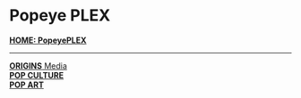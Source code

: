 # **Popeye PLEX**

[**HOME: PopeyePLEX**](https://github.com/Interactimation/popeye/wiki/HOME:-PopeyePLEX)

----

[**ORIGINS** Media](https://github.com/Interactimation/popeye/wiki/ORIGINS-(Media))  
[**POP CULTURE**](https://github.com/Interactimation/popeye/wiki/POP-CULTURE)  
[**POP ART**](https://github.com/Interactimation/popeye/wiki/POP-ART)  
 
